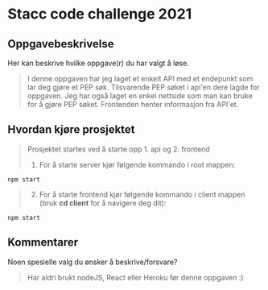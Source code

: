 # Stacc code challenge 2021

## Oppgavebeskrivelse

Her kan beskrive hvilke oppgave(r) du har valgt å løse.

> I denne oppgaven har jeg laget et enkelt API med et endepunkt som lar deg gjøre et PEP søk. Tilsvarende PEP søket i api'en dere lagde for oppgaven.
> Jeg har også laget en enkel nettside som man kan bruke for å gjøre PEP søket. Frontenden henter informasjon fra API'et.

## Hvordan kjøre prosjektet

> Prosjektet startes ved å starte opp 1. api og 2. frontend <br>
> 1. For å starte server kjør følgende kommando i root mappen:
```
npm start
```
> 2. For å starte frontend kjør følgende kommando i client mappen (bruk **cd client** for å navigere deg dit):
```
npm start
```

## Kommentarer

Noen spesielle valg du ønsker å beskrive/forsvare?

> Har aldri brukt nodeJS, React eller Heroku før denne oppgaven :)
